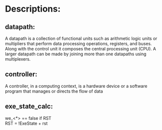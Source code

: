 # Descriptions:

## datapath:
A datapath is a collection of functional units such as arithmetic logic units or multipliers that perform data processing operations, registers, and buses. Along with the control unit it composes the central processing unit (CPU). A larger datapath can be made by joining more than one datapaths using multiplexers.

## controller:
A controller, in a computing context, is a hardware device or a software program that manages or directs the flow of data

## exe_state_calc:
we_<\*> == false if RST <br/>
RST = !ExeState + rst
